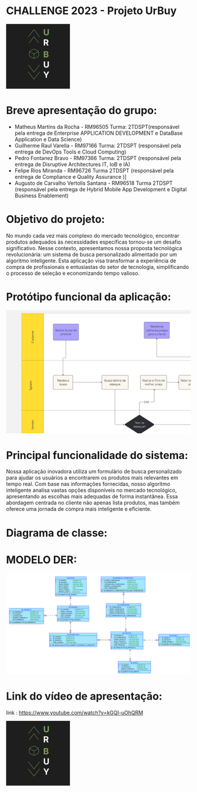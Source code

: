 # CHALLENGE  2023 - Projeto UrBuy

![ LOGO DO PROJETO ](documentação/UrBuyLogo.jpeg)

# Breve apresentação do grupo: 
* Matheus Martins da Rocha - RM96505 Turma: 2TDSPT(responsável pela entrega de Enterprise APPLICATION DEVELOPMENT e DataBase Application e Data Science)
* Guilherme Raul Varella - RM97166 Turma: 2TDSPT (responsável pela entrega de DevOps Tools e Cloud Computing)
* Pedro Fontanez Bravo - RM97366 Turma: 2TDSPT (responsável pela entrega de Disruptive Architectures IT, IoB e IA)
* Felipe Rios Miranda - RM96726 Turma 2TDSPT (responsável pela entrega de Compliance e Quality Assurance )]
* Augusto de Carvalho Vertolis Santana - RM96518 Turma 2TDSPT (responsável pela entrega de Hybrid Mobile App Development e Digital Business Enablement)


# Objetivo do projeto: 

No mundo cada vez mais complexo do mercado tecnológico, encontrar produtos adequados às necessidades específicas tornou-se um desafio significativo. Nesse contexto, apresentamos nossa proposta tecnológica revolucionária: um sistema de busca personalizado alimentado por um algoritmo inteligente. Esta aplicação visa transformar a experiência de compra de profissionais e entusiastas do setor de tecnologia, simplificando o processo de seleção e economizando tempo valioso.

# Protótipo funcional da aplicação:
![ PROTÓTIPO ](documentação/ARQsoft.jpg)

# Principal funcionalidade do sistema: 

Nossa aplicação inovadora utiliza um formulário de busca personalizado para ajudar os usuários a encontrarem os produtos mais relevantes em tempo real. Com base nas informações fornecidas, nosso algoritmo inteligente analisa vastas opções disponíveis no mercado tecnológico, apresentando as escolhas mais adequadas de forma instantânea. Essa abordagem centrada no cliente não apenas lista produtos, mas também oferece uma jornada de compra mais inteligente e eficiente.

# Diagrama de classe:




# MODELO DER:

![ MODELO_DER ](documentação/LOGICAL_JPA.png)

# Link do vídeo de apresentação:

link : https://www.youtube.com/watch?v=kGQI-uOhQRM

![ LOGO DO PROJETO ](documentação/UrBuyLogo.jpeg)

